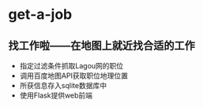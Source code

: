 # get-a-job

找工作啦——在地图上就近找合适的工作
---------------

- 指定过滤条件抓取Lagou网的职位
- 调用百度地图API获取职位地理位置
- 所获信息存入sqlite数据库中
- 使用Flask提供web前端
